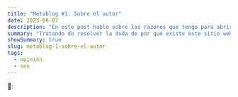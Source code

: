 ```yaml
---
title: "Metablog #1: Sobre el autor"
date: 2023-08-07
description: "En este post hablo sobre las razones que tengo para abrir un blog sobre SEO."
summary: "Tratando de resolver la duda de por qué existe este sitio web."
showSummary: true
slug: metablog-1-sobre-el-autor
tags:
  - opinión
  - seo
---
```


🎵: 